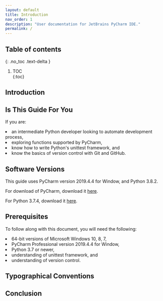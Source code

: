 ```yaml
---
layout: default
title: Introduction
nav_order: 1
description: "User documentation for JetBrains PyCharm IDE."
permalink: /
---
```





## Table of contents	
{: .no_toc .text-delta }	
1. TOC	
{:toc}

## Introduction


## Is This Guide For You
If you are:
<li>an intermediate Python developer looking to automate development process,</li>
<li>exploring functions supported by PyCharm,</li>
<li>know how to write Python's unittest framework, and </li>
<li>know the basics of version control with Git and GitHub.</li>



## Software Versions
This guide uses PyCharm version 2019.4.4 for Window, and Python 3.8.2.

For download of PyCharm, download it <a href="https://www.jetbrains.com/pycharm/download/#section=windows">here</a>.

For Python 3.7.4, download it <a href="https://www.python.org/downloads/">here</a>.


## Prerequisites

To follow along with this document, you will need the following:
<li>64-bit versions of Microsoft Windows 10, 8, 7,</li>
<li>PyCharm Professional version 2019.4.4 for Window,</li>
<li>Python 3.7 or newer,</li>
<li>understanding of unittest framework, and </li>
<li>understanding of version control.</li>

## Typographical Conventions


## Conclusion
